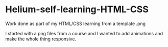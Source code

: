 # Helium-self-learning-HTML-CSS

Work done as part of my HTML/CSS learning from a template .png

I started with a png files from a course and I wanted to add animations and make the whole thing responsive. 


